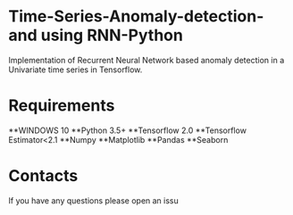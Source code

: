 # Time-Series-Anomaly-detection-and using RNN-Python
Implementation of Recurrent Neural Network based anomaly detection in a Univariate time series in Tensorflow.

# Requirements
**WINDOWS 10
**Python 3.5+
**Tensorflow 2.0 
**Tensorflow Estimator<2.1
**Numpy
**Matplotlib
**Pandas
**Seaborn

# Contacts
If you have any questions please open an issu


